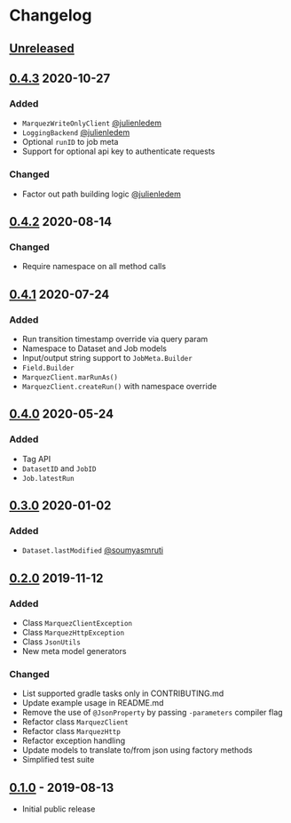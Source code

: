 # Changelog

## [Unreleased](https://github.com/MarquezProject/marquez-java/compare/0.4.3...HEAD)

## [0.4.3](https://github.com/MarquezProject/marquez-java/compare/0.4.2...0.4.3) 2020-10-27

### Added

* `MarquezWriteOnlyClient` [@julienledem](https://github.com/julienledem)
* `LoggingBackend` [@julienledem](https://github.com/julienledem)
* Optional `runID` to job meta
* Support for optional api key to authenticate requests

### Changed

* Factor out path building logic [@julienledem](https://github.com/julienledem)

## [0.4.2](https://github.com/MarquezProject/marquez-java/compare/0.4.1...0.4.2) 2020-08-14

### Changed

* Require namespace on all method calls

## [0.4.1](https://github.com/MarquezProject/marquez-java/compare/0.4.0...0.4.1) 2020-07-24

### Added

* Run transition timestamp override via query param 
* Namespace to Dataset and Job models 
* Input/output string support to `JobMeta.Builder` 
* `Field.Builder`
* `MarquezClient.marRunAs()`
* `MarquezClient.createRun()` with namespace override

## [0.4.0](https://github.com/MarquezProject/marquez-java/compare/0.3.0...0.4.0) 2020-05-24

### Added

* Tag API
* `DatasetID` and `JobID`
* `Job.latestRun`

## [0.3.0](https://github.com/MarquezProject/marquez-java/compare/0.2.0...0.3.0) 2020-01-02

### Added

* `Dataset.lastModified` [@soumyasmruti](https://github.com/soumyasmruti)

## [0.2.0](https://github.com/MarquezProject/marquez-java/compare/0.1.0...0.2.0) 2019-11-12

### Added

* Class `MarquezClientException`
* Class `MarquezHttpException`
* Class `JsonUtils`
* New meta model generators

### Changed

* List supported gradle tasks only in CONTRIBUTING.md
* Update example usage in README.md
* Remove the use of `@JsonProperty` by passing `-parameters` compiler flag
* Refactor class `MarquezClient`
* Refactor class `MarquezHttp`
* Refactor exception handling
* Update models to translate to/from json using factory methods
* Simplified test suite

## [0.1.0](https://github.com/MarquezProject/marquez-java/releases/tag/0.1.0) - 2019-08-13

* Initial public release
